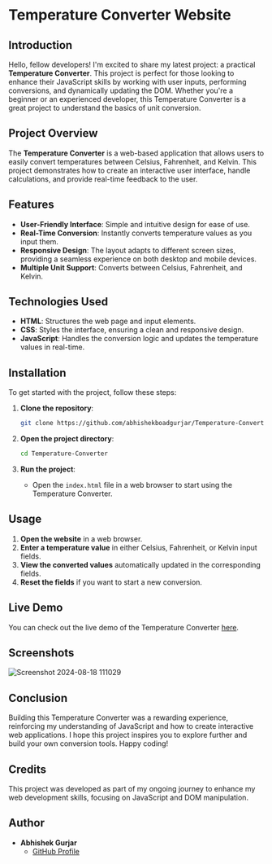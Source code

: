 # Temperature Converter Website 

## Introduction

Hello, fellow developers! I'm excited to share my latest project: a practical **Temperature Converter**. This project is perfect for those looking to enhance their JavaScript skills by working with user inputs, performing conversions, and dynamically updating the DOM. Whether you're a beginner or an experienced developer, this Temperature Converter is a great project to understand the basics of unit conversion.

## Project Overview

The **Temperature Converter** is a web-based application that allows users to easily convert temperatures between Celsius, Fahrenheit, and Kelvin. This project demonstrates how to create an interactive user interface, handle calculations, and provide real-time feedback to the user.

## Features

- **User-Friendly Interface**: Simple and intuitive design for ease of use.
- **Real-Time Conversion**: Instantly converts temperature values as you input them.
- **Responsive Design**: The layout adapts to different screen sizes, providing a seamless experience on both desktop and mobile devices.
- **Multiple Unit Support**: Converts between Celsius, Fahrenheit, and Kelvin.

## Technologies Used

- **HTML**: Structures the web page and input elements.
- **CSS**: Styles the interface, ensuring a clean and responsive design.
- **JavaScript**: Handles the conversion logic and updates the temperature values in real-time.


## Installation

To get started with the project, follow these steps:

1. **Clone the repository**:
    ```bash
    git clone https://github.com/abhishekboadgurjar/Temperature-Converter.git
    ```

2. **Open the project directory**:
    ```bash
    cd Temperature-Converter
    ```

3. **Run the project**:
    - Open the `index.html` file in a web browser to start using the Temperature Converter.

## Usage

1. **Open the website** in a web browser.
2. **Enter a temperature value** in either Celsius, Fahrenheit, or Kelvin input fields.
3. **View the converted values** automatically updated in the corresponding fields.
4. **Reset the fields** if you want to start a new conversion.



## Live Demo

You can check out the live demo of the Temperature Converter [here](https://abhishekboadgurjar.github.io/Temperature-Converter/).

## Screenshots 
![Screenshot 2024-08-18 111029](https://github.com/user-attachments/assets/8b644976-c30d-4235-8d81-8098277aca5a)


## Conclusion

Building this Temperature Converter was a rewarding experience, reinforcing my understanding of JavaScript and how to create interactive web applications. I hope this project inspires you to explore further and build your own conversion tools. Happy coding!

## Credits

This project was developed as part of my ongoing journey to enhance my web development skills, focusing on JavaScript and DOM manipulation.

## Author

- **Abhishek Gurjar**
  - [GitHub Profile](https://github.com/abhishekboadgurjar)

